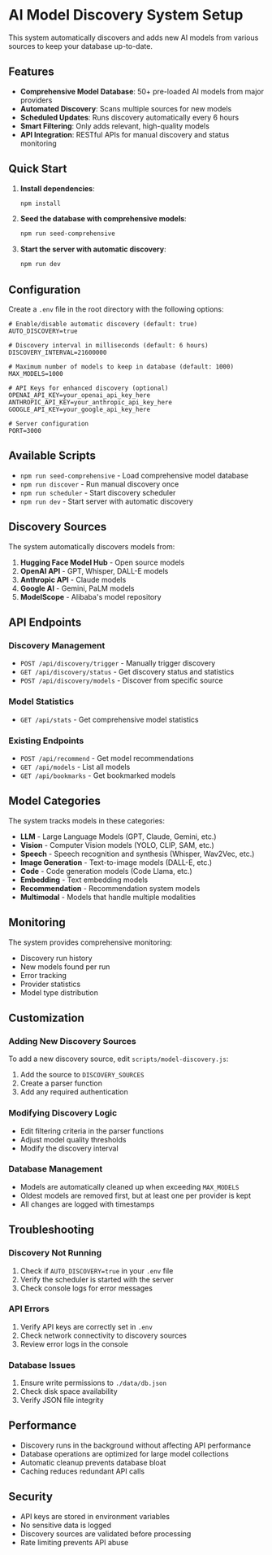 # AI Model Discovery System Setup

This system automatically discovers and adds new AI models from various sources to keep your database up-to-date.

## Features

- **Comprehensive Model Database**: 50+ pre-loaded AI models from major providers
- **Automated Discovery**: Scans multiple sources for new models
- **Scheduled Updates**: Runs discovery automatically every 6 hours
- **Smart Filtering**: Only adds relevant, high-quality models
- **API Integration**: RESTful APIs for manual discovery and status monitoring

## Quick Start

1. **Install dependencies**:
   ```bash
   npm install
   ```

2. **Seed the database with comprehensive models**:
   ```bash
   npm run seed-comprehensive
   ```

3. **Start the server with automatic discovery**:
   ```bash
   npm run dev
   ```

## Configuration

Create a `.env` file in the root directory with the following options:

```env
# Enable/disable automatic discovery (default: true)
AUTO_DISCOVERY=true

# Discovery interval in milliseconds (default: 6 hours)
DISCOVERY_INTERVAL=21600000

# Maximum number of models to keep in database (default: 1000)
MAX_MODELS=1000

# API Keys for enhanced discovery (optional)
OPENAI_API_KEY=your_openai_api_key_here
ANTHROPIC_API_KEY=your_anthropic_api_key_here
GOOGLE_API_KEY=your_google_api_key_here

# Server configuration
PORT=3000
```

## Available Scripts

- `npm run seed-comprehensive` - Load comprehensive model database
- `npm run discover` - Run manual discovery once
- `npm run scheduler` - Start discovery scheduler
- `npm run dev` - Start server with automatic discovery

## Discovery Sources

The system automatically discovers models from:

1. **Hugging Face Model Hub** - Open source models
2. **OpenAI API** - GPT, Whisper, DALL-E models
3. **Anthropic API** - Claude models
4. **Google AI** - Gemini, PaLM models
5. **ModelScope** - Alibaba's model repository

## API Endpoints

### Discovery Management

- `POST /api/discovery/trigger` - Manually trigger discovery
- `GET /api/discovery/status` - Get discovery status and statistics
- `POST /api/discovery/models` - Discover from specific source

### Model Statistics

- `GET /api/stats` - Get comprehensive model statistics

### Existing Endpoints

- `POST /api/recommend` - Get model recommendations
- `GET /api/models` - List all models
- `GET /api/bookmarks` - Get bookmarked models

## Model Categories

The system tracks models in these categories:

- **LLM** - Large Language Models (GPT, Claude, Gemini, etc.)
- **Vision** - Computer Vision models (YOLO, CLIP, SAM, etc.)
- **Speech** - Speech recognition and synthesis (Whisper, Wav2Vec, etc.)
- **Image Generation** - Text-to-image models (DALL-E, etc.)
- **Code** - Code generation models (Code Llama, etc.)
- **Embedding** - Text embedding models
- **Recommendation** - Recommendation system models
- **Multimodal** - Models that handle multiple modalities

## Monitoring

The system provides comprehensive monitoring:

- Discovery run history
- New models found per run
- Error tracking
- Provider statistics
- Model type distribution

## Customization

### Adding New Discovery Sources

To add a new discovery source, edit `scripts/model-discovery.js`:

1. Add the source to `DISCOVERY_SOURCES`
2. Create a parser function
3. Add any required authentication

### Modifying Discovery Logic

- Edit filtering criteria in the parser functions
- Adjust model quality thresholds
- Modify the discovery interval

### Database Management

- Models are automatically cleaned up when exceeding `MAX_MODELS`
- Oldest models are removed first, but at least one per provider is kept
- All changes are logged with timestamps

## Troubleshooting

### Discovery Not Running

1. Check if `AUTO_DISCOVERY=true` in your `.env` file
2. Verify the scheduler is started with the server
3. Check console logs for error messages

### API Errors

1. Verify API keys are correctly set in `.env`
2. Check network connectivity to discovery sources
3. Review error logs in the console

### Database Issues

1. Ensure write permissions to `./data/db.json`
2. Check disk space availability
3. Verify JSON file integrity

## Performance

- Discovery runs in the background without affecting API performance
- Database operations are optimized for large model collections
- Automatic cleanup prevents database bloat
- Caching reduces redundant API calls

## Security

- API keys are stored in environment variables
- No sensitive data is logged
- Discovery sources are validated before processing
- Rate limiting prevents API abuse
